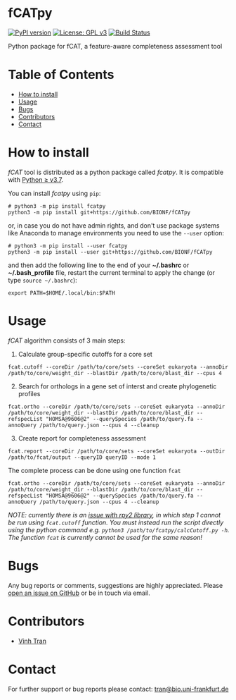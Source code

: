 # fCATpy
[![PyPI version](https://badge.fury.io/py/fcatpy.svg)](https://pypi.org/project/fcatpy/)
[![License: GPL v3](https://img.shields.io/badge/License-GPLv3-blue.svg)](https://www.gnu.org/licenses/gpl-3.0)
[![Build Status](https://travis-ci.com/BIONF/fCATpy.svg?branch=master)](https://travis-ci.com/BIONF/fCATpy)

Python package for fCAT, a feature-aware completeness assessment tool

# Table of Contents
* [How to install](#how-to-install)
* [Usage](#usage)
* [Bugs](#bugs)
* [Contributors](#contributors)
* [Contact](#contact)

# How to install

*fCAT* tool is distributed as a python package called *fcatpy*. It is compatible with [Python ≥ v3.7](https://www.python.org/downloads/).

You can install *fcatpy* using `pip`:
```
# python3 -m pip install fcatpy
python3 -m pip install git+https://github.com/BIONF/fCATpy
```

or, in case you do not have admin rights, and don't use package systems like Anaconda to manage environments you need to use the `--user` option:
```
# python3 -m pip install --user fcatpy
python3 -m pip install --user git+https://github.com/BIONF/fCATpy
```

and then add the following line to the end of your **~/.bashrc** or **~/.bash_profile** file, restart the current terminal to apply the change (or type `source ~/.bashrc`):

```
export PATH=$HOME/.local/bin:$PATH
```

# Usage

*fCAT* algorithm consists of 3 main steps:

1) Calculate group-specific cutoffs for a core set
```
fcat.cutoff --coreDir /path/to/core/sets --coreSet eukaryota --annoDir /path/to/core/weight_dir --blastDir /path/to/core/blast_dir --cpus 4
```

2) Search for orthologs in a gene set of interst and create phylogenetic profiles
```
fcat.ortho --coreDir /path/to/core/sets --coreSet eukaryota --annoDir /path/to/core/weight_dir --blastDir /path/to/core/blast_dir --refspecList "HOMSA@9606@2" --querySpecies /path/to/query.fa --annoQuery /path/to/query.json --cpus 4 --cleanup
```

3) Create report for completeness assessment
```
fcat.report --coreDir /path/to/core/sets --coreSet eukaryota --outDir /path/to/fcat/output --queryID queryID --mode 1
```

The complete process can be done using one function `fcat`
```
fcat.ortho --coreDir /path/to/core/sets --coreSet eukaryota --annoDir /path/to/core/weight_dir --blastDir /path/to/core/blast_dir --refspecList "HOMSA@9606@2" --querySpecies /path/to/query.fa --annoQuery /path/to/query.json --cpus 4 --cleanup
```

*NOTE: currently there is an [issue with rpy2 library](https://github.com/rpy2/rpy2/issues/739), in which step 1 cannot be run using `fcat.cutoff` function. You must instead run the script directly using the python command e.g. `python3 /path/to/fcatpy/calcCutoff.py -h`. The function `fcat` is currently cannot be used for the same reason!*

# Bugs
Any bug reports or comments, suggestions are highly appreciated. Please [open an issue on GitHub](https://github.com/BIONF/fCATpy/issues/new) or be in touch via email.

# Contributors
- [Vinh Tran](https://github.com/trvinh)

# Contact
For further support or bug reports please contact: tran@bio.uni-frankfurt.de
